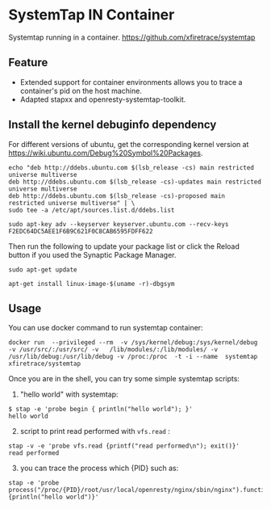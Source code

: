 # SystemTap IN Container

Systemtap running in a container.
https://github.com/xfiretrace/systemtap

## Feature
* Extended support for container environments allows you to trace a container's pid on the host machine.
* Adapted stapxx and openresty-systemtap-toolkit.

## Install the kernel debuginfo dependency
For different versions of ubuntu, get the corresponding kernel version at https://wiki.ubuntu.com/Debug%20Symbol%20Packages.

```shell
echo "deb http://ddebs.ubuntu.com $(lsb_release -cs) main restricted universe multiverse
deb http://ddebs.ubuntu.com $(lsb_release -cs)-updates main restricted universe multiverse
deb http://ddebs.ubuntu.com $(lsb_release -cs)-proposed main restricted universe multiverse" | \
sudo tee -a /etc/apt/sources.list.d/ddebs.list

sudo apt-key adv --keyserver keyserver.ubuntu.com --recv-keys F2EDC64DC5AEE1F6B9C621F0C8CAB6595FDFF622
```

Then run the following to update your package list or click the Reload button if you used the Synaptic Package Manager.

```
sudo apt-get update
```


```shell
apt-get install linux-image-$(uname -r)-dbgsym
```

## Usage

You can use docker command to run systemtap container:

```shell
docker run  --privileged --rm  -v /sys/kernel/debug:/sys/kernel/debug -v /usr/src/:/usr/src/ -v   /lib/modules/:/lib/modules/ -v /usr/lib/debug:/usr/lib/debug -v /proc:/proc  -t -i --name  systemtap xfiretrace/systemtap
```

Once you are in the shell, you can try some simple systemtap scripts:

1. "hello world" with systemtap:
  ```
  $ stap -e 'probe begin { println("hello world"); }'
  hello world
  ```

2. script to print read performed with `vfs.read`  :
  ```
  stap -v -e 'probe vfs.read {printf("read performed\n"); exit()}'
  read performed
  ```

3. you can trace the process which {PID} such as:

```
stap -e 'probe process("/proc/{PID}/root/usr/local/openresty/nginx/sbin/nginx").function("ngx_http_log_request") {println("hello world")}'

```



